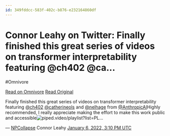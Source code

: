 ```yaml
---
id: 349fddcc-583f-402c-b876-e232164860df
---
```


# Connor Leahy on Twitter: Finally finished this great series of videos on transformer interpretability featuring @ch402 @ca...
#Omnivore

[Read on Omnivore](https://omnivore.app/me/https-twitter-com-np-collapse-status-1479108040234131467-1897daa0b89)
[Read Original](https://twitter.com/NPCollapse/status/1479108040234131467)

Finally finished this great series of videos on transformer interpretability featuring [@ch402](https://twitter.com/ch402) [@catherineols](https://twitter.com/catherineols) and [@nelhage](https://twitter.com/nelhage) from [@AnthropicAI](https://twitter.com/AnthropicAI)Highly recommended, I really appreciate making the effort to make this work public and accessible![piped.video/playlist?list=PL…](https://piped.video/playlist?list=PLoyGOS2WIonajhAVqKUgEMNmeq3nEeM51)

 — [NPCollapse](https://twitter.com/NPCollapse) Connor Leahy [January 6, 2022, 3:10 PM UTC](https://twitter.com/NPCollapse/status/1479108040234131467) 


